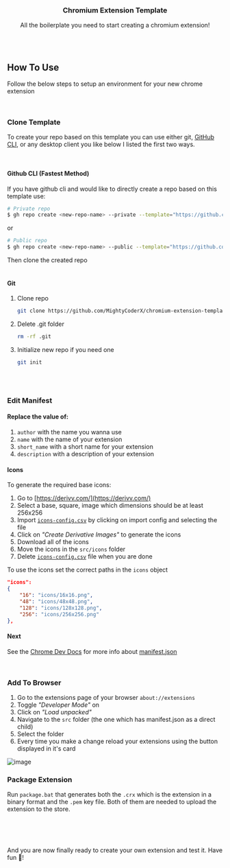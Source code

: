 <h3 align="center">Chromium Extension Template</h3>
<p align="center">All the boilerplate you need to start creating a chromium extension!</p>

<br>
<br>

## How To Use
Follow the below steps to setup an environment for your new chrome extension

<br>

### Clone Template
To create your repo based on this template you can use either git, [GitHub CLI](https://cli.github.com/), or any desktop client you like below I listed the first two ways.

<br>

#### Github CLI (Fastest Method)
If you have github cli and would like to directly create a repo based on this template use:
```bash
# Private repo
$ gh repo create <new-repo-name> --private --template="https://github.com/MightyCoderX/chromium-extension-template"
```
or
```bash
# Public repo
$ gh repo create <new-repo-name> --public --template="https://github.com/MightyCoderX/chromium-extension-template"
```

Then clone the created repo
<br>
<br>

#### Git
1. Clone repo
    ```bash
    git clone https://github.com/MightyCoderX/chromium-extension-template.git
    ```
1. Delete .git folder
    ```bash
    rm -rf .git
    ```
1. Initialize new repo if you need one
    ```bash
    git init
    ```

<br>
<br>

### Edit Manifest
#### Replace the value of:
1. `author` with the name you wanna use
1. `name` with the name of your extension
1. `short_name` with a short name for your extension
1. `description` with a description of your extension

#### Icons 
To generate the required base icons:
1. Go to [https://derivv.com/](https://derivv.com/)
1. Select a base, square, image which dimensions should be at least 256x256
1. Import [`icons-config.csv`](./icons-config.csv) by clicking on import config and selecting the file
1. Click on _"Create Derivative Images"_ to generate the icons
1. Download all of the icons
1. Move the icons in the `src/icons` folder
1. Delete [`icons-config.csv`](./icons-config.csv) file when you are done

To use the icons set the correct paths in the `icons` object
```json
"icons":
{
    "16": "icons/16x16.png",
    "48": "icons/48x48.png",
    "128": "icons/128x128.png",
    "256": "icons/256x256.png"
},
```

#### Next
See the [Chrome Dev Docs](https://developer.chrome.com/docs/extensions/mv3/) for more info about [manifest.json](https://developer.chrome.com/docs/extensions/mv3/manifest/)

<br>

### Add To Browser

1. Go to the extensions page of your browser `about://extensions`
1. Toggle _"Developer Mode"_ on
1. Click on _"Load unpacked"_
1. Navigate to the `src` folder (the one which has manifest.json as a direct child)
1. Select the folder
1. Every time you make a change reload your extensions using the button displayed in it's card

![image](https://user-images.githubusercontent.com/36588044/199308355-4f12c6c5-633e-4774-8df8-d1ce22b4af9a.png)


### Package Extension
Run `package.bat` that generates both the `.crx` which is the extension in a binary format and the `.pem` key file. Both of them are needed to upload the extension to the store.

<br>
<br>
<br>

And you are now finally ready to create your own extension and test it.
Have fun 🙂!
